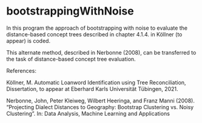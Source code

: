 # bootstrappingWithNoise

In this program the approach of bootstrapping with noise to evaluate the distance-based concept trees described in chapter 4.1.4. in Köllner (to appear) is coded.

This alternate method, described in Nerbonne (2008), can be transferred to the task of distance-based concept tree evaluation.


References:

Köllner, M. Automatic Loanword Identification using Tree Reconciliation, Dissertation, to appear at Eberhard Karls Universität Tübingen, 2021.

Nerbonne, John, Peter Kleiweg, Wilbert Heeringa, and Franz Manni (2008). “Projecting Dialect Distances to Geography: Bootstrap Clustering vs. Noisy Clustering”. In: Data Analysis, Machine Learning and Applications
